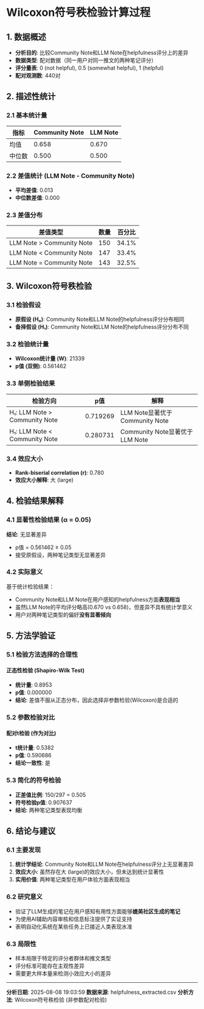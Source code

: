 # Wilcoxon符号秩检验计算过程

## 1. 数据概述

- **分析目的**: 比较Community Note和LLM Note在helpfulness评分上的差异
- **数据类型**: 配对数据（同一用户对同一推文的两种笔记评分）
- **评分量表**: 0 (not helpful), 0.5 (somewhat helpful), 1 (helpful)
- **配对观测数**: 440对

## 2. 描述性统计

### 2.1 基本统计量

| 指标 | Community Note | LLM Note |
|------|----------------|----------|
| 均值 | 0.658 | 0.670 |
| 中位数 | 0.500 | 0.500 |

### 2.2 差值统计 (LLM Note - Community Note)

- **平均差值**: 0.013
- **中位数差值**: 0.000

### 2.3 差值分布

| 差值类型 | 数量 | 百分比 |
|----------|------|--------|
| LLM Note > Community Note | 150 | 34.1% |
| LLM Note < Community Note | 147 | 33.4% |
| LLM Note = Community Note | 143 | 32.5% |

## 3. Wilcoxon符号秩检验

### 3.1 检验假设

- **原假设 (H₀)**: Community Note和LLM Note的helpfulness评分分布相同
- **备择假设 (H₁)**: Community Note和LLM Note的helpfulness评分分布不同

### 3.2 检验统计量

- **Wilcoxon统计量 (W)**: 21339
- **p值 (双侧)**: 0.561462

### 3.3 单侧检验结果

| 检验方向 | p值 | 解释 |
|----------|-----|------|
| H₁: LLM Note > Community Note | 0.719269 | LLM Note显著优于Community Note |
| H₁: LLM Note < Community Note | 0.280731 | Community Note显著优于LLM Note |

### 3.4 效应大小

- **Rank-biserial correlation (r)**: 0.780
- **效应大小解释**: 大 (large)

## 4. 检验结果解释

### 4.1 显著性检验结果 (α = 0.05)

**结论**: 无显著差异

- p值 = 0.561462 ≥ 0.05
- 接受原假设，两种笔记类型无显著差异

### 4.2 实际意义

基于统计检验结果：
- Community Note和LLM Note在用户感知的helpfulness方面**表现相当**
- 虽然LLM Note的平均评分略高(0.670 vs 0.658)，但差异不具有统计学意义
- 用户对两种笔记类型的偏好**没有显著倾向**

## 5. 方法学验证

### 5.1 检验方法选择的合理性

#### 正态性检验 (Shapiro-Wilk Test)
- **统计量**: 0.8953
- **p值**: 0.000000
- **结论**: 差值不服从正态分布，因此选择非参数检验(Wilcoxon)是合适的

### 5.2 参数检验对比

#### 配对t检验 (作为对比)
- **t统计量**: 0.5382
- **p值**: 0.590686
- **结论一致性**: 是

### 5.3 简化的符号检验

- **正差值比例**: 150/297 = 0.505
- **符号检验p值**: 0.907637
- **结论**: 两种笔记类型表现均衡

## 6. 结论与建议

### 6.1 主要发现

1. **统计学结论**: Community Note和LLM Note在helpfulness评分上无显著差异
2. **效应大小**: 虽然存在大 (large)的效应大小，但未达到统计显著性
3. **实用价值**: 两种笔记类型在用户体验方面表现相当

### 6.2 研究意义

- 验证了LLM生成的笔记在用户感知有用性方面能够**媲美社区生成的笔记**
- 为使用AI辅助内容审核和信息标注提供了实证支持
- 表明自动化系统在某些任务上已接近人类表现水准

### 6.3 局限性

- 样本局限于特定的评分者群体和推文类型
- 评分标准可能存在主观性差异
- 需要更大样本量来检测小效应大小的差异

---

**分析日期**: 2025-08-08 19:03:59
**数据来源**: helpfulness_extracted.csv
**分析方法**: Wilcoxon符号秩检验 (非参数配对检验)
